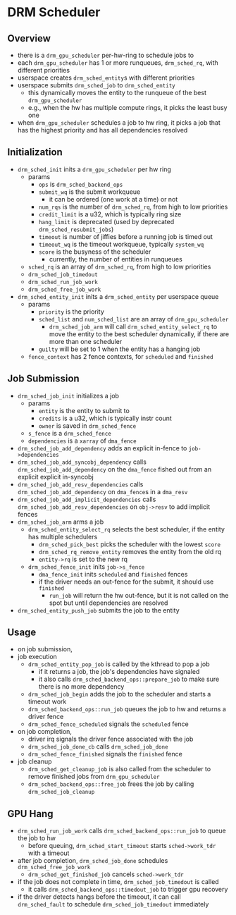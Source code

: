 DRM Scheduler
=============

## Overview

- there is a `drm_gpu_scheduler` per-hw-ring to schedule jobs to
- each `drm_gpu_scheduler` has 1 or more runqueues, `drm_sched_rq`, with
  different priorities
- userspace creates `drm_sched_entity`s with different priorities
- userspace submits `drm_sched_job` to `drm_sched_entity`
  - this dynamically moves the entity to the runqueue of the best
    `drm_gpu_scheduler`
   - e.g., when the hw has multiple compute rings, it picks the least busy one
- when `drm_gpu_scheduler` schedules a job to hw ring, it picks a job that has
  the highest priority and has all dependencies resolved

## Initialization

- `drm_sched_init` inits a `drm_gpu_scheduler` per hw ring
  - params
    - `ops` is `drm_sched_backend_ops`
    - `submit_wq` is the submit workqueue
      - it can be ordered (one work at a time) or not
    - `num_rqs` is the number of `drm_sched_rq`, from high to low priorities
    - `credit_limit` is a u32, which is typically ring size
    - `hang_limit` is deprecated (used by deprecated `drm_sched_resubmit_jobs`)
    - `timeout` is number of jiffies before a running job is timed out
    - `timeout_wq` is the timeout workqueue, typically `system_wq`
    - `score` is the busyness of the scheduler
      - currently, the number of entities in runqueues
  - `sched_rq` is an array of `drm_sched_rq`, from high to low priorities
  - `drm_sched_job_timedout`
  - `drm_sched_run_job_work`
  - `drm_sched_free_job_work`
- `drm_sched_entity_init` inits a `drm_sched_entity` per userspace queue
  - params
    - `priority` is the priority
    - `sched_list` and `num_sched_list` are an array of `drm_gpu_scheduler`
      - `drm_sched_job_arm` will call `drm_sched_entity_select_rq` to move the
        entity to the best scheduler dynamically, if there are more than one
        scheduler
    - `guilty` will be set to 1 when the entity has a hanging job
  - `fence_context` has 2 fence contexts, for `scheduled` and `finished`

## Job Submission

- `drm_sched_job_init` initializes a job
  - params
    - `entity` is the entity to submit to
    - `credits` is a u32, which is typically instr count
    - `owner` is saved in `drm_sched_fence`
  - `s_fence` is a `drm_sched_fence`
  - `dependencies` is a `xarray` of `dma_fence`
- `drm_sched_job_add_dependency` adds an explicit in-fence to
  `job->dependencies`
- `drm_sched_job_add_syncobj_dependency` calls `drm_sched_job_add_dependency`
  on the `dma_fence` fished out from an explicit explicit in-syncobj
- `drm_sched_job_add_resv_dependencies` calls `drm_sched_job_add_dependency`
  on `dma_fence`s in a `dma_resv`
- `drm_sched_job_add_implicit_dependencies` calls
  `drm_sched_job_add_resv_dependencies` on `obj->resv` to add implicit fences
- `drm_sched_job_arm` arms a job
  - `drm_sched_entity_select_rq` selects the best scheduler, if the entity has
    multiple schedulers
    - `drm_sched_pick_best` picks the scheduler with the lowest `score`
    - `drm_sched_rq_remove_entity` removes the entity from the old rq
    - `entity->rq` is set to the new rq
  - `drm_sched_fence_init` inits `job->s_fence`
    - `dma_fence_init` inits `scheduled` and `finished` fences
    - if the driver needs an out-fence for the submit, it should use
      `finished`
      - `run_job` will return the hw out-fence, but it is not called on the
        spot but until dependencies are resolved
- `drm_sched_entity_push_job` submits the job to the entity

## Usage

- on job submission,
- job execution
  - `drm_sched_entity_pop_job` is called by the kthread to pop a job
    - if it returns a job, the job's dependencies have signaled
    - it also calls `drm_sched_backend_ops::prepare_job` to make sure there is
      no more dependency
  - `drm_sched_job_begin` adds the job to the scheduler and starts a timeout
    work
  - `drm_sched_backend_ops::run_job` queues the job to hw and returns a driver
    fence
  - `drm_sched_fence_scheduled` signals the `scheduled` fence
- on job completion,
  - driver irq signals the driver fence associated with the job
  - `drm_sched_job_done_cb` calls `drm_sched_job_done`
  - `drm_sched_fence_finished` signals the `finished` fence
- job cleanup
  - `drm_sched_get_cleanup_job` is also called from the scheduler to remove
    finished jobs from `drm_gpu_scheduler`
  - `drm_sched_backend_ops::free_job` frees the job by calling
    `drm_sched_job_cleanup`

## GPU Hang

- `drm_sched_run_job_work` calls `drm_sched_backend_ops::run_job` to queue the
  job to hw
  - before queuing, `drm_sched_start_timeout` starts `sched->work_tdr` with a
    timeout
- after job completion, `drm_sched_job_done` schedules
  `drm_sched_free_job_work`
  - `drm_sched_get_finished_job` cancels `sched->work_tdr`
- if the job does not complete in time, `drm_sched_job_timedout` is called
  - it calls `drm_sched_backend_ops::timedout_job` to trigger gpu recovery
- if the driver detects hangs before the timeout, it can call
  `drm_sched_fault` to schedule `drm_sched_job_timedout` immediately
